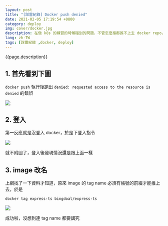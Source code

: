 ```yaml
---
layout: post
title: "[踩雷紀錄] Docker push denied"
date: 2021-02-05 17:19:54 +0800
category: deploy
img: cover/docker.jpg
description: 在做 k8s 的練習的時候碰到的問題，不管怎麼推都推不上去 docker repo，記錄一下踩雷經驗
lang: zh-TW
tags: [踩雷紀錄 ,docker, deploy]
---
```


{{page.description}}

## 1. 首先看到下圖

`docker push` 執行後跑出 `denied: requested access to the resource is denied` 的錯誤

![]({{site.baseurl}}/assets/img/docker-push-denied.png)

## 2. 登入

第一反應就是沒登入 docker，於是下登入指令

![]({{site.baseurl}}/assets/img/docker-login.png)

就不附圖了，登入後發現情況還是跟上面一樣

## 3. image 改名

上網找了一下資料才知道，原來 image 的 tag name 必須有帳號的前綴才能推上去，於是

```
docker tag express-ts bingdoal/express-ts
```

![]({{site.baseurl}}/assets/img/docker-push-success.png)

成功啦，沒想到連 tag name 都要講究